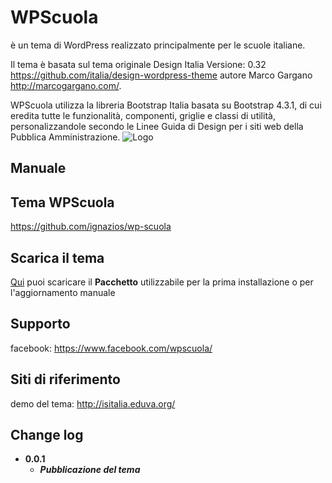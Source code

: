 # WPScuola
è un tema di WordPress realizzato principalmente per le scuole italiane. 

Il tema è basata sul tema originale Design Italia Versione: 0.32 https://github.com/italia/design-wordpress-theme autore Marco Gargano http://marcogargano.com/. 

WPScuola utilizza la libreria Bootstrap Italia basata su Bootstrap 4.3.1, di cui eredita tutte le funzionalità, componenti, griglie e classi di utilità, personalizzandole secondo le Linee Guida di Design per i siti web della Pubblica Amministrazione. ![Logo](https://github.com/ignazios/wp-scuola/blob/master/screenshot.png)

## Manuale
## Tema WPScuola
https://github.com/ignazios/wp-scuola
## Scarica il tema 
[Qui](https://raw.githubusercontent.com/ignazios/wp-scuola/master/wp-scuola.zip) puoi scaricare il **Pacchetto** utilizzabile per la prima installazione o per l'aggiornamento manuale
## Supporto
facebook: https://www.facebook.com/wpscuola/
## Siti di riferimento
demo del tema: http://isitalia.eduva.org/
## Change log
- **0.0.1**
  - ***Pubblicazione del tema***